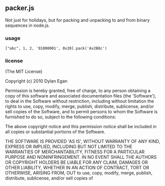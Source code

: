 ## packer.js

Not just for holidays, but for packing and unpacking to and from binary sequences in node.js.

### usage

    ["abc", 1, 2, '01000001', 0x20].pack('Av2B8c')

### license

(The MIT License)

Copyright (c) 2010 Dylan Egan

Permission is hereby granted, free of charge, to any person obtaining a copy of
this software and associated documentation files (the 'Software'), to deal in
the Software without restriction, including without limitation the rights to use,
copy, modify, merge, publish, distribute, sublicense, and/or sell copies of the
Software, and to permit persons to whom the Software is furnished to do so, subject to the following conditions:

The above copyright notice and this permission notice shall be included in all copies or substantial portions of the Software.

THE SOFTWARE IS PROVIDED 'AS IS', WITHOUT WARRANTY OF ANY KIND, EXPRESS OR IMPLIED,
INCLUDING BUT NOT LIMITED TO THE WARRANTIES OF MERCHANTABILITY, FITNESS FOR A PARTICULAR
PURPOSE AND NONINFRINGEMENT. IN NO EVENT SHALL THE AUTHORS OR COPYRIGHT HOLDERS BE
LIABLE FOR ANY CLAIM, DAMAGES OR OTHER LIABILITY, WHETHER IN AN ACTION OF CONTRACT,
TORT OR OTHERWISE, ARISING FROM, OUT to use,
copy, modify, merge, publish, distribute, sublicense, and/or sell copies of
